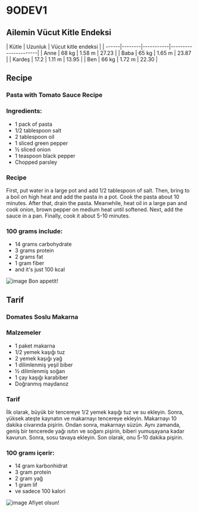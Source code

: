 # 9ODEV1

## Ailemin Vücut Kitle Endeksi

|  Kütle |  Uzunluk  | Vücut kitle endeksi |
| ------|--------|-----------|----------------------|
| Anne |  68 kg |  1.58 m |  27.23 |
| Baba |  65 kg |  1.65 m |  23.87 |
| Kardeş  | 17.2 | 1.11 m | 13.95 |
| Ben | 66 kg | 1.72 m | 22.30 |

## Recipe

### Pasta with Tomato Sauce Recipe

### Ingredients: 

+ 1 pack of pasta
+ 1/2 tablespoon salt
+ 2 tablespoon oil
+ 1 sliced  green pepper
+ ½ sliced onion
+ 1 teaspoon black pepper
+ Chopped parsley

### Recipe

First, put water in a large pot and add 1/2 tablespoon of salt. Then, bring to a boil on high heat and add the pasta in a pot. Cook the pasta about 10 minutes. After that, drain the pasta. Meanwhile, heat oil in a large pan and cook onion, brown pepper on medium heat until softened. Next, add the sauce in a pan. Finally, cook it about 5-10 minutes. 

### 100 grams include:
+ 14 grams carbohydrate
+ 3 grams protein 
+ 2 grams fat
+ 1 gram fiber
+ and it's just 100 kcal

![image](https://user-images.githubusercontent.com/62704534/78454220-6388aa80-769f-11ea-9186-4f060f3072e2.png)
Bon appetit!


## Tarif

### Domates Soslu Makarna

### Malzemeler 

+ 1 paket makarna
+ 1/2 yemek kaşığı tuz
+ 2 yemek kaşığı yağ
+ 1 dilimlenmiş yeşil biber
+ ½ dilimlenmiş soğan
+ 1 çay kaşığı karabiber 
+ Doğranmış maydanoz

### Tarif

İlk olarak, büyük bir tencereye 1/2 yemek kaşığı tuz ve su ekleyin. Sonra, yüksek ateşte kaynatın ve makarnayı tencereye ekleyin.
Makarnayı 10 dakika civarında pişirin. Ondan sonra, makarnayı süzün. Aynı zamanda, geniş bir tencerede yağı ısıtın ve soğanı pişirin,
biberi yumuşayana kadar kavurun. Sonra, sosu tavaya ekleyin. Son olarak, onu 5-10 dakika pişirin.

### 100 gramı içerir:
+ 14 gram karbonhidrat 
+ 3 gram protein
+ 2 gram yağ 
+ 1 gram lif
+ ve sadece 100 kalori

![image](https://user-images.githubusercontent.com/62704534/78454220-6388aa80-769f-11ea-9186-4f060f3072e2.png)
Afiyet olsun!






